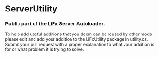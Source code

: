 # ServerUtility
### Public part of the LiFx Server Autoloader.

To help add useful additions that you deem can be reused by other mods please edit and add your addition to the LiFxUtility package in utility.cs.
Submit your pull request with a proper explanation to what your addition is for or what problem it is trying to solve.
